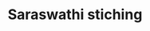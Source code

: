 ---
title: "Saraswathi stiching"
url: /thiruvananthapuram/saraswathi-stiching-kakkottukunnu-adapupara/
shop: tailor
---